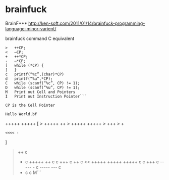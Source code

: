 brainfuck
=========

BrainF***
http://ken-soft.com/2011/01/14/brainfuck-programming-language-minor-varient/

brainfuck command 	C equivalent
```
> 	++CP;
< 	–CP;
+ 	++*CP;
- 	–*CP;
[ 	while (*CP) {
] 	}
c 	printf(“%c”,(char)*CP)
d 	printf(“%u”,*CP);
C 	while (scanf(“%c”, CP) != 1);
D 	while (scanf(“%u”, CP) != 1);
M 	Print out Cell and Pointers
I 	Print out Instruction Pointer```

CP is the Cell Pointer

Hello World.bf
```
+++++ +++++
[
    > +++++ ++
    > +++++ +++++
    > +++
    > +
 
    <<<< -
]
> ++ c
> + c
+++++ ++ c
c
+++ c
> ++ c
<< +++++ +++++ +++++ c
> c
+++ c
----- - c
----- --- c
> + c
> c
M```
